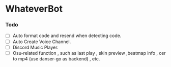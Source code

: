 # WhateverBot

### Todo

- [ ] Auto format code and resend when detecting code.
- [ ] Auto Create Voice Channel.
- [ ] Discord Music Player.
- [ ] Osu-related function , such as last play , skin preview ,beatmap info , osr to mp4 (use danser-go as backend) , etc.
